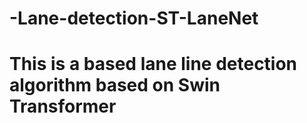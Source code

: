 # -Lane-detection-ST-LaneNet
# This is a based lane line detection algorithm based on Swin Transformer

